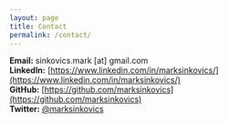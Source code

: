 ```yaml
---
layout: page
title: Contact
permalink: /contact/
---
```


**Email:** sinkovics.mark [at] gmail.com  
**LinkedIn:** [https://www.linkedin.com/in/marksinkovics/](https://www.linkedin.com/in/marksinkovics/)  
**GitHub:** [https://github.com/marksinkovics](https://github.com/marksinkovics)  
**Twitter:** [@marksinkovics](https://twitter.com/marksinkovics)  